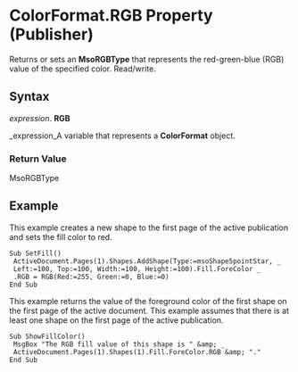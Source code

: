 
# ColorFormat.RGB Property (Publisher)

Returns or sets an  **MsoRGBType** that represents the red-green-blue (RGB) value of the specified color. Read/write.


## Syntax

 _expression_. **RGB**

 _expression_A variable that represents a  **ColorFormat** object.


### Return Value

MsoRGBType


## Example

This example creates a new shape to the first page of the active publication and sets the fill color to red.


```
Sub SetFill() 
 ActiveDocument.Pages(1).Shapes.AddShape(Type:=msoShape5pointStar, _ 
 Left:=100, Top:=100, Width:=100, Height:=100).Fill.ForeColor _ 
 .RGB = RGB(Red:=255, Green:=0, Blue:=0) 
End Sub
```

This example returns the value of the foreground color of the first shape on the first page of the active document. This example assumes that there is at least one shape on the first page of the active publication.




```
Sub ShowFillColor() 
 MsgBox "The RGB fill value of this shape is " &amp; _ 
 ActiveDocument.Pages(1).Shapes(1).Fill.ForeColor.RGB &amp; "." 
End Sub
```

